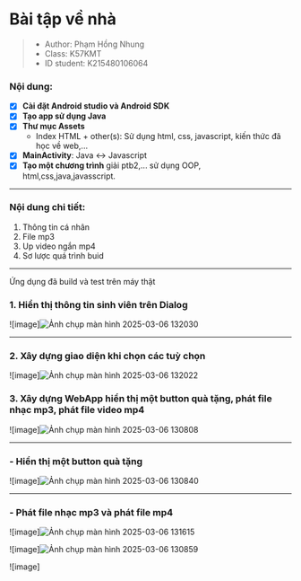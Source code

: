 # Bài tập về nhà
> - Author: Phạm Hồng Nhung 
> - Class: K57KMT
> - ID student: K215480106064

### Nội dung:
 - [x] **Cài đặt Android studio và Android SDK**
 - [x] **Tạo app sử dụng Java**
 - [x] **Thư mục Assets**
   - Index HTML + other(s): Sử dụng html, css, javascript, kiến thức đã học về web,...
 - [x] **MainActivity**: Java <-> Javascript
 - [x] **Tạo một chương trình** giải ptb2,... sử dụng OOP, html,css,java,javasscript.
------------------
### Nội dung chi tiết:
1. Thông tin cá nhân
2. File mp3
3. Up video ngắn mp4
4. Sơ lược quá trình buid
--------------------
Ứng dụng đã build và test trên máy thật
### 1. Hiển thị thông tin sinh viên trên Dialog
![image]![Ảnh chụp màn hình 2025-03-06 132030](https://github.com/user-attachments/assets/0027a6dc-e187-4a22-a0f8-66910c1cd864)



---------------

### 2. Xây dựng giao diện khi chọn các tuỳ chọn
![image]![Ảnh chụp màn hình 2025-03-06 132022](https://github.com/user-attachments/assets/17e5cb99-82c4-474e-adbe-053ed8d9fe40)




### 3. Xây dựng WebApp hiển thị một button quà tặng, phát file nhạc mp3, phát file video mp4

![image]![Ảnh chụp màn hình 2025-03-06 130808](https://github.com/user-attachments/assets/9927126d-9b9e-4521-8780-82e0e90f083c)



---------------

### - Hiển thị một button quà tặng
![image]![Ảnh chụp màn hình 2025-03-06 130840](https://github.com/user-attachments/assets/f7d68c39-c14c-40ad-bc1a-b887fbdfcbc9)



--------------

### - Phát file nhạc mp3 và phát file mp4
![image]![Ảnh chụp màn hình 2025-03-06 131615](https://github.com/user-attachments/assets/1db237c8-4f21-48ed-9cd7-902ee59aaa2a)

![image]![Ảnh chụp màn hình 2025-03-06 130859](https://github.com/user-attachments/assets/88628e13-a4a6-4016-ae33-65586d790a39)




![image]

  
  
